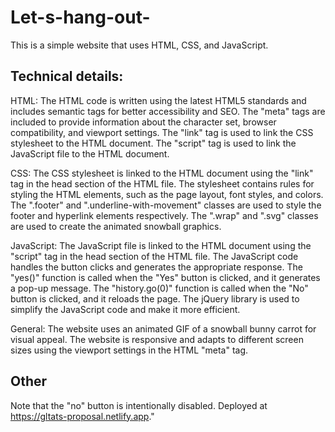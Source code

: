 # Let-s-hang-out-
This is a simple website that uses HTML, CSS, and JavaScript.


## Technical details: 
HTML:
The HTML code is written using the latest HTML5 standards and includes semantic tags for better accessibility and SEO.
The "meta" tags are included to provide information about the character set, browser compatibility, and viewport settings.
The "link" tag is used to link the CSS stylesheet to the HTML document.
The "script" tag is used to link the JavaScript file to the HTML document.

CSS:
The CSS stylesheet is linked to the HTML document using the "link" tag in the head section of the HTML file.
The stylesheet contains rules for styling the HTML elements, such as the page layout, font styles, and colors.
The ".footer" and ".underline-with-movement" classes are used to style the footer and hyperlink elements respectively.
The ".wrap" and ".svg" classes are used to create the animated snowball graphics.

JavaScript:
The JavaScript file is linked to the HTML document using the "script" tag in the head section of the HTML file.
The JavaScript code handles the button clicks and generates the appropriate response.
The "yes()" function is called when the "Yes" button is clicked, and it generates a pop-up message.
The "history.go(0)" function is called when the "No" button is clicked, and it reloads the page.
The jQuery library is used to simplify the JavaScript code and make it more efficient.

General:
The website uses an animated GIF of a snowball bunny carrot for visual appeal.
The website is responsive and adapts to different screen sizes using the viewport settings in the HTML "meta" tag.

## Other
Note that the "no" button is intentionally disabled. 
Deployed at https://gltats-proposal.netlify.app."
